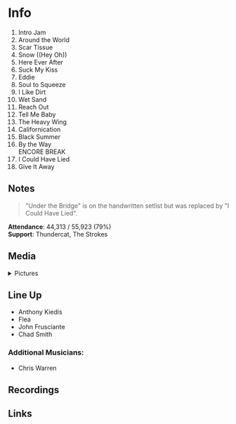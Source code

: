 # Info

1. Intro Jam
2. Around the World
3. Scar Tissue
4. Snow ((Hey Oh))
5. Here Ever After
6. Suck My Kiss
7. Eddie
8. Soul to Squeeze
9. I Like Dirt
10. Wet Sand
11. Reach Out
12. Tell Me Baby
13. The Heavy Wing
14. Californication
15. Black Summer
16. By the Way
<br>ENCORE BREAK
17. I Could Have Lied
18. Give It Away

## Notes

> "Under the Bridge" is on the handwritten setlist but was replaced by "I Could Have Lied".

**Attendance**: 44,313 / 55,923 (79%)
<br>
**Support**: Thundercat, The Strokes

## Media 

<details>
  <summary>Pictures</summary>
  <img alt="Setlist" title="Setlist" src="20230114.jpg" height="200" />
</details>

## Line Up

* Anthony Kiedis
* Flea
* John Frusciante
* Chad Smith

### Additional Musicians:
* Chris Warren

## Recordings

## Links
